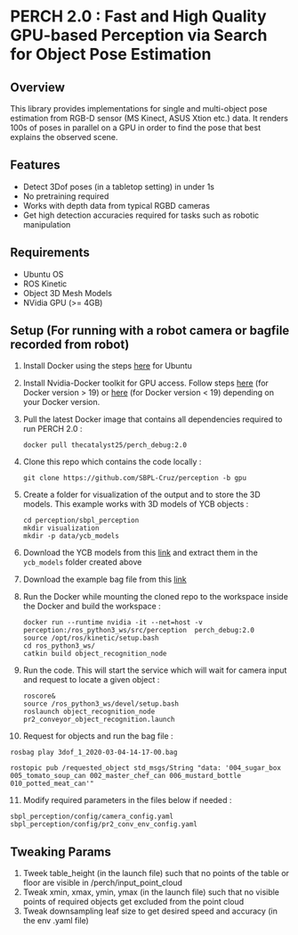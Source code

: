 # PERCH 2.0 : Fast and High Quality GPU-based Perception via Search for Object Pose Estimation

Overview
--------
This library provides implementations for single and multi-object pose estimation from RGB-D sensor (MS Kinect, ASUS Xtion etc.) data. It renders 100s of poses in parallel on a GPU in order to find the pose that best explains the observed scene.

Features
------------
* Detect 3Dof poses (in a tabletop setting) in under 1s
* No pretraining required
* Works with depth data from typical RGBD cameras
* Get high detection accuracies required for tasks such as robotic manipulation 

Requirements
------------
- Ubuntu OS 
- ROS Kinetic
- Object 3D Mesh Models
- NVidia GPU (>= 4GB)

Setup (For running with a robot camera or bagfile recorded from robot)
-----
1. Install Docker using the steps [here](https://github.com/fmidev/smartmet-server/wiki/Setting-up-Docker-and-Docker-Compose-(Ubuntu-16.04-and-18.04.1)) for Ubuntu

2. Install Nvidia-Docker toolkit for GPU access. Follow steps [here](https://github.com/NVIDIA/nvidia-docker/) (for Docker version > 19) or [here](https://github.com/NVIDIA/nvidia-docker/wiki/Installation-(version-2.0)) (for Docker version < 19) depending on your Docker version.
   
3. Pull the latest Docker image that contains all dependencies required to run PERCH 2.0 :
    ```
    docker pull thecatalyst25/perch_debug:2.0
    ```
4.  Clone this repo which contains the code locally : 
    ```
    git clone https://github.com/SBPL-Cruz/perception -b gpu
    ```
5. Create a folder for visualization of the output and to store the 3D models. This example works with 3D models of YCB objects :
   ```
   cd perception/sbpl_perception
   mkdir visualization
   mkdir -p data/ycb_models
   ```
6. Download the YCB models from this [link](https://drive.google.com/file/d/1gmcDD-5bkJfcMKLZb3zGgH_HUFbulQWu/view?usp=sharing) and extract them in the ```ycb_models``` folder created above
7. Download the example bag file from this [link]() 

8. Run the Docker while mounting the cloned repo to the workspace inside the Docker and build the workspace :
   ```
   docker run --runtime nvidia -it --net=host -v perception:/ros_python3_ws/src/perception  perch_debug:2.0
   source /opt/ros/kinetic/setup.bash
   cd ros_python3_ws/
   catkin build object_recognition_node
   ```
9. Run the code. This will start the service which will wait for camera input and request to locate a given object :
   ```
   roscore&
   source /ros_python3_ws/devel/setup.bash 
   roslaunch object_recognition_node pr2_conveyor_object_recognition.launch
   ```
10. Request for objects and run the bag file :
   ```
   rosbag play 3dof_1_2020-03-04-14-17-00.bag

   rostopic pub /requested_object std_msgs/String "data: '004_sugar_box 005_tomato_soup_can 002_master_chef_can 006_mustard_bottle 010_potted_meat_can'"
   ```
11. Modify required parameters in the files below if needed :
   ```
   sbpl_perception/config/camera_config.yaml
   sbpl_perception/config/pr2_conv_env_config.yaml
   ```

Tweaking Params
------------
1. Tweek table_height (in the launch file) such that no points of the table or floor are visible in /perch/input_point_cloud
2. Tweak xmin, xmax, ymin, ymax (in the launch file) such that no visible points of required objects get excluded from the point cloud
3. Tweak downsampling leaf size to get desired speed and accuracy (in the env .yaml file)



